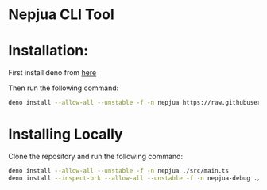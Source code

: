 # Nepjua CLI Tool

# Installation:

First install deno from [here](https://deno.land/)

Then run the following command:

```bash
deno install --allow-all --unstable -f -n nepjua https://raw.githubusercontent.com/yasinuslu/nepjua/main/tooling/src/main.ts
```

# Installing Locally

Clone the repository and run the following command:

```bash
deno install --allow-all --unstable -f -n nepjua ./src/main.ts
deno install --inspect-brk --allow-all --unstable -f -n nepjua-debug ./src/main.ts
```
